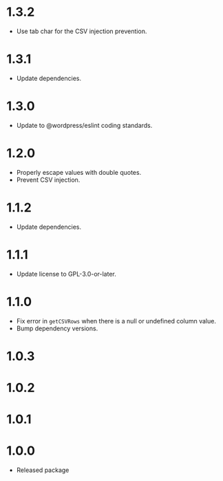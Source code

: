 # 1.3.2

- Use tab char for the CSV injection prevention.

# 1.3.1

-   Update dependencies.

# 1.3.0

-   Update to @wordpress/eslint coding standards.

# 1.2.0

-   Properly escape values with double quotes.
-   Prevent CSV injection.

# 1.1.2

-   Update dependencies.

# 1.1.1

-   Update license to GPL-3.0-or-later.

# 1.1.0

-   Fix error in `getCSVRows` when there is a null or undefined column value.
-   Bump dependency versions.

# 1.0.3

# 1.0.2

# 1.0.1

# 1.0.0

-   Released package

